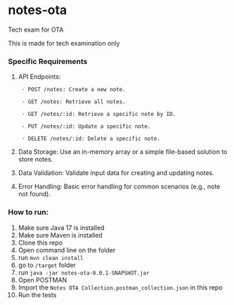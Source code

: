 # notes-ota
Tech exam for OTA


This is made for tech examination only

### Specific Requirements

1. API Endpoints:

        · POST /notes: Create a new note.
        
        · GET /notes: Retrieve all notes.
        
        · GET /notes/:id: Retrieve a specific note by ID.
        
        · PUT /notes/:id: Update a specific note.
        
        · DELETE /notes/:id: Delete a specific note.

2. Data Storage: Use an in-memory array or a simple file-based solution to store notes.

3. Data Validation: Validate input data for creating and updating notes.

4. Error Handling: Basic error handling for common scenarios (e.g., note not found).

### How to run:
1. Make sure Java 17 is installed
2. Make sure Maven is installed
3. Clone this repo
4. Open command line on the folder
5. run `mvn clean install`
6. go to `/target` folder
7. run `java -jar notes-ota-0.0.1-SNAPSHOT.jar`
8. Open POSTMAN
9. Import the `Notes OTA Collection.postman_collection.json` in this repo
10. Run the tests
